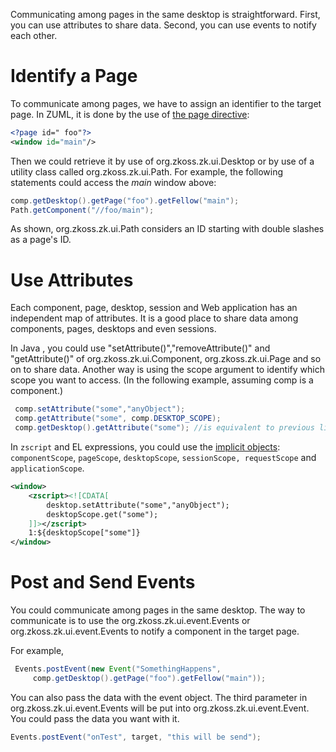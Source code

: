  Communicating among pages in the same desktop is
straightforward. First, you can use attributes to share data. Second,
you can use events to notify each other.

# Identify a Page

To communicate among pages, we have to assign an identifier to the
target page. In ZUML, it is done by the use of [the page
directive](ZUML_Reference/ZUML/Processing_Instructions/page):

```xml
<?page id=" foo"?>
<window id="main"/>
```

Then we could retrieve it by use of
<javadoc method="getPage(java.lang.String)" type="interface">org.zkoss.zk.ui.Desktop</javadoc>
or by use of a utility class called
<javadoc>org.zkoss.zk.ui.Path</javadoc>. For example, the following
statements could access the *main* window above:

```java
comp.getDesktop().getPage("foo").getFellow("main");
Path.getComponent("//foo/main");
```

As shown,
<javadoc method="getComponent(java.lang.String)">org.zkoss.zk.ui.Path</javadoc>
considers an ID starting with double slashes as a page's ID.

# Use Attributes

Each component, page, desktop, session and Web application has an
independent map of attributes. It is a good place to share data among
components, pages, desktops and even sessions.

In Java , you could use "setAttribute()","removeAttribute()" and
"getAttribute()" of
<javadoc type="interface">org.zkoss.zk.ui.Component</javadoc>,
<javadoc type="interface">org.zkoss.zk.ui.Page</javadoc> and so on to
share data. Another way is using the scope argument to identify which
scope you want to access. (In the following example, assuming comp is a
component.)

```java
 comp.setAttribute("some","anyObject");
 comp.getAttribute("some", comp.DESKTOP_SCOPE);
 comp.getDesktop().getAttribute("some"); //is equivalent to previous line
```

In `zscript` and EL expressions, you could use the [implicit
objects](ZUML_Reference/EL_Expressions/Implicit_Objects):
`componentScope`, `pageScope`, `desktopScope`,
`sessionScope, requestScope` and `applicationScope`.

```xml
<window>
    <zscript><![CDATA[
        desktop.setAttribute("some","anyObject");
        desktopScope.get("some");
    ]]></zscript>
    1:${desktopScope["some"]}
</window>
```

# Post and Send Events

You could communicate among pages in the same desktop. The way to
communicate is to use the
<javadoc method="postEvent(org.zkoss.zk.ui.event.Event)">org.zkoss.zk.ui.event.Events</javadoc>
or
<javadoc method="sendEvent(org.zkoss.zk.ui.event.Event)">org.zkoss.zk.ui.event.Events</javadoc>
to notify a component in the target page.

For example,

```java
 Events.postEvent(new Event("SomethingHappens",
     comp.getDesktop().getPage("foo").getFellow("main"));
```

You can also pass the data with the event object. The third parameter in
<javadoc method="postEvent(org.zkoss.zk.ui.event.Event)">org.zkoss.zk.ui.event.Events</javadoc>
will be put into
<javadoc method="getData()">org.zkoss.zk.ui.event.Event</javadoc>. You
could pass the data you want with it.

```java
Events.postEvent("onTest", target, "this will be send");    
```
